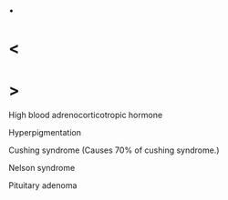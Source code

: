 # .

# <

# >

High blood adrenocorticotropic hormone

Hyperpigmentation

Cushing syndrome
(Causes 70% of cushing syndrome.)

Nelson syndrome

Pituitary adenoma
